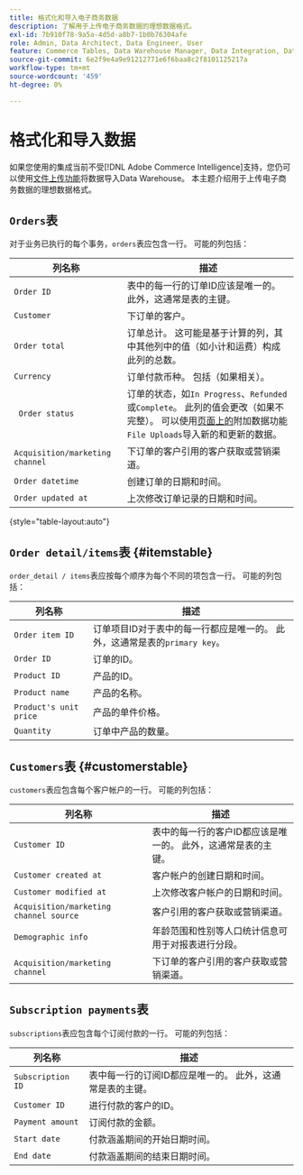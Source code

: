 ```yaml
---
title: 格式化和导入电子商务数据
description: 了解用于上传电子商务数据的理想数据格式。
exl-id: 7b910f78-9a5a-4d5d-a8b7-1b0b76304afe
role: Admin, Data Architect, Data Engineer, User
feature: Commerce Tables, Data Warehouse Manager, Data Integration, Data Import/Export
source-git-commit: 6e2f9e4a9e91212771e6f6baa8c2f8101125217a
workflow-type: tm+mt
source-wordcount: '459'
ht-degree: 0%

---
```


# 格式化和导入数据

如果您使用的集成当前不受[!DNL Adobe Commerce Intelligence]支持，您仍可以使用[文件上传功能](using-file-uploader.md)将数据导入Data Warehouse。 本主题介绍用于上传电子商务数据的理想数据格式。

## `Orders`表

对于业务已执行的每个事务，`orders`表应包含一行。 可能的列包括：

| 列名称 | 描述 |
|----|----|
| `Order ID` | 表中的每一行的订单ID应该是唯一的。 此外，这通常是表的主键。 |
| `Customer` | 下订单的客户。 |
| `Order total` | 订单总计。 这可能是基于计算的列，其中其他列中的值（如小计和运费）构成此列的总数。 |
| `Currency` | 订单付款币种。 包括（如果相关）。 |
| ` Order status` | 订单的状态，如`In Progress`、`Refunded`或`Complete`。 此列的值会更改（如果不完整）。 可以使用[页面上的](../../../data-analyst/importing-data/connecting-data/using-file-uploader.md)附加数据功能`File Uploads`导入新的和更新的数据。 |
| `Acquisition/marketing channel` | 下订单的客户引用的客户获取或营销渠道。 |
| `Order datetime` | 创建订单的日期和时间。 |
| `Order updated at` | 上次修改订单记录的日期和时间。 |

{style="table-layout:auto"}

## `Order detail/items`表 {#itemstable}

`order_detail / items`表应按每个顺序为每个不同的项包含一行。 可能的列包括：

| 列名称 | 描述 |
|----|----|
| `Order item ID` | 订单项目ID对于表中的每一行都应是唯一的。 此外，这通常是表的`primary key`。 |
| `Order ID` | 订单的ID。 |
| `Product ID` | 产品的ID。 |
| `Product name` | 产品的名称。 |
| `Product's unit price` | 产品的单件价格。 |
| `Quantity` | 订单中产品的数量。 |

## `Customers`表 {#customerstable}

`customers`表应包含每个客户帐户的一行。 可能的列包括：

| 列名称 | 描述 |
|----|----|
| `Customer ID` | 表中的每一行的客户ID都应该是唯一的。 此外，这通常是表的主键。 |
| `Customer created at` | 客户帐户的创建日期和时间。 |
| `Customer modified at` | 上次修改客户帐户的日期和时间。 |
| `Acquisition/marketing channel source` | 客户引用的客户获取或营销渠道。 |
| `Demographic info` | 年龄范围和性别等人口统计信息可用于对报表进行分段。 |
| `Acquisition/marketing channel` | 下订单的客户引用的客户获取或营销渠道。 |

## `Subscription payments`表

`subscriptions`表应包含每个订阅付款的一行。 可能的列包括：

| 列名称 | 描述 |
|----|----|
| `Subscription ID` | 表中每一行的订阅ID都应是唯一的。 此外，这通常是表的主键。 |
| `Customer ID` | 进行付款的客户的ID。 |
| `Payment amount` | 订阅付款的金额。 |
| `Start date` | 付款涵盖期间的开始日期时间。 |
| `End date` | 付款涵盖期间的结束日期时间。 |
